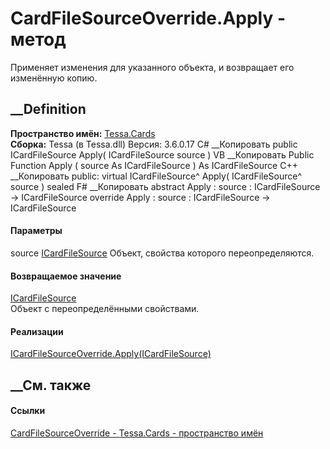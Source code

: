# CardFileSourceOverride.Apply - метод
Применяет изменения для указанного объекта, и возвращает его изменённую копию.
## __Definition
 **Пространство имён:** [Tessa.Cards](N_Tessa_Cards.htm)  
 **Сборка:** Tessa (в Tessa.dll) Версия: 3.6.0.17
C# __Копировать
     public ICardFileSource Apply(
    	ICardFileSource source
    )
VB __Копировать
     Public Function Apply ( 
    	source As ICardFileSource
    ) As ICardFileSource
C++ __Копировать
     public:
    virtual ICardFileSource^ Apply(
    	ICardFileSource^ source
    ) sealed
F# __Копировать
     abstract Apply : 
            source : ICardFileSource -> ICardFileSource 
    override Apply : 
            source : ICardFileSource -> ICardFileSource 
#### Параметры
source [ICardFileSource](T_Tessa_Cards_ICardFileSource.htm)
    Объект, свойства которого переопределяются.
#### Возвращаемое значение
[ICardFileSource](T_Tessa_Cards_ICardFileSource.htm)  
Объект с переопределёнными свойствами.
#### Реализации
[ICardFileSourceOverride.Apply(ICardFileSource)](M_Tessa_Cards_ICardFileSourceOverride_Apply.htm)  
##  __См. также
#### Ссылки
[CardFileSourceOverride - ](T_Tessa_Cards_CardFileSourceOverride.htm)
[Tessa.Cards - пространство имён](N_Tessa_Cards.htm)
